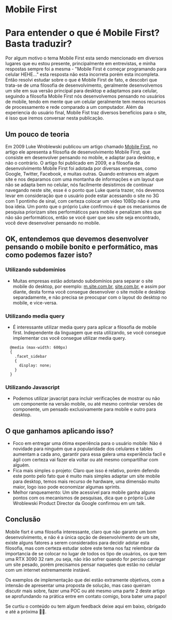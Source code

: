 # Mobile First

# Para entender o que é Mobile First? Basta traduzir?

Por algum motivo o tema Mobile First esta sendo mencionado em diversos lugares que eu estou presente, principalmente em entrevistas, e minha respostas sempre foi a mesma - "Mobile First é começar programando para celular HEHE..." esta resposta não esta incorreta porém esta incompleta. Então resolvi estudar sobre o que é Mobile First de fato, e descobri que trata-se de uma filosofia de desenvolvimento, geralmente desenvolvemos um site em sua versão principal para desktop e adaptamos para celular, seguindo a filosofia Mobile First nós desenvolvemos pensando no usuários de mobile, tendo em mente que um celular geralmente tem menos recursos de processamento e rede comparado a um computador. Além da experiencia do usuário final, Mobile Fist traz diversos benefícios para o site, é isso que iremos conversar nesta publicação.

## Um pouco de teoria

Em 2009 Luke Wroblewski publicou um artigo chamado [Mobile First](http://www.lukew.com/ff/entry.asp?933), no artigo ele apresenta a filosofia de desenvolvimento Mobile First, que consiste em desenvolver pensando no mobile, e adaptar para desktop, e não o contrário. O artigo foi publicado em 2009, e a filosofia de desenvolvimento Mobile First foi adotada por diversas empresas, como Google, Twitter, Facebook, e muitas outras. Quando entramos em algum site e nos deparamos com uma montanha de informações e um layout que não se adapta bem no celular, nós facilmente desistimos de continuar navegando neste site, esse é o ponto que Luke queria trazer, nós devemos levar em consideração que o usuário pode estar acessando o site no 3G com 1 pontinho de sinal, com certeza colocar um video 1080p não é uma boa ideia. Um ponto que o próprio Luke confirmou é que os mecanismos de pesquisa priorizam sites performáticos para mobile e penalizam sites que não são performáticos, então se você quer que seu site seja encontrado, você deve desenvolver pensando no mobile.

## OK, entendemos que devemos desenvolver pensando o mobile bonito e performático, mas como podemos fazer isto?

### Utilizando subdomínios

- Muitas empresas estão adotando subdomínios para separar o site mobile do desktop, por exemplo: [m.site.com.br](http://m.site.com.br/), [site.com.br](http://site.com.br/), e assim por diante, desta forma você consegue desenvolver o site mobile e desktop separadamente, e não precisa se preocupar com o layout do desktop no mobile, e vice-versa.

### Utilizando media query

- É interessante utilizar media query para aplicar a filosofia de mobile first. Independente da linguagem que esta utilizando, se você consegue implementar css você consegue utilizar media query.

```
  @media (max-width: 600px)
  {
    .facet_sidebar
    {
      display: none;
    }
  }
```

### Utilizando Javascript

- Podemos utilizar javacript para incluir verificações de mostrar ou não um componente na versão mobile, ou até mesmo controlar versões de componente, um pensado exclusivamente para mobile e outro para desktop.

## O que ganhamos aplicando isso?

- Foco em entregar uma ótima experiência para o usuário mobile: Não é novidade para ninguém que a popularidade dos celulares e tables aumentam a cada ano, garantir para essa galera uma experiência facíl e ágil com certeza vai fazer ela voltar ou até mesmo compartilhar com alguém.
- Fica mais simples o projeto: Claro que isso é relativo, porém defendo este ponto pelo fato que é muito mais simples adaptar um site mobile para desktop, temos mais recurso de hardware, uma dimensão muito maior, logo isso pode economizar algumas sprints.
- Melhor ranqueamento: Um site acessível para mobile ganha alguns pontos com os mecanismos de pesquisas, dica que o próprio Luke Wroblewski Product Director da Google confirmou em um talk.

## Conclusão

Mobile fisrt é uma filosofia interessante, claro que não garante um bom desenvolvimento, e não é a única opção de desenvolvimento de um site, existe alguns fatores a serem considerados para decidir adotar esta filosofia, mas com certeza estudar sobre este tema nos faz relembrar da importancia de se colocar no lugar de todos os tipo de usuários, os que tem uma RTX 3090 32 ram ,ou seja, não irão sofrer quando for perciso carregar um site pesado, porém precisamos pensar naqueles que estão no celular com um internet extremamente instável.

Os exemplos de implementação que dei estão extramente objetivos, com a intensão de apresentar uma proposta de solução, mas caso queiram discutir mais sobre, fazer uma POC ou até mesmo uma parte 2 deste artigo se aprofundando na prática entre em contato comigo, bora bater uma papo!

Se curtiu o conteúdo ou tem algum feedback deixe aqui em baixo, obrigado e até a próxima 👋🏽.